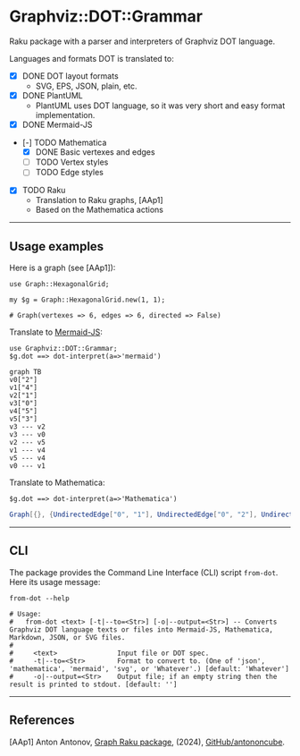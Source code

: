 # Graphviz::DOT::Grammar

Raku package with a parser and interpreters of Graphviz DOT language.

Languages and formats DOT is translated to:

- [X] DONE DOT layout formats
  - SVG, EPS, JSON, plain, etc.
- [X] DONE PlantUML
  - PlantUML uses DOT language, so it was very short and easy format implementation.
- [X] DONE Mermaid-JS
- [-] TODO Mathematica
  - [X] DONE Basic vertexes and edges
  - [ ] TODO Vertex styles
  - [ ] TODO Edge styles
- [X] TODO Raku
  - Translation to Raku graphs, [AAp1]
  - Based on the Mathematica actions

------

## Usage examples

Here is a graph (see [AAp1]):

```perl6
use Graph::HexagonalGrid;

my $g = Graph::HexagonalGrid.new(1, 1);
```
```
# Graph(vertexes => 6, edges => 6, directed => False)
```

Translate to [Mermaid-JS]():

```perl6, output.prompt=NONE, output.language=mermaid
use Graphviz::DOT::Grammar;
$g.dot ==> dot-interpret(a=>'mermaid')
```
```mermaid
graph TB
v0["2"]
v1["4"]
v2["1"]
v3["0"]
v4["5"]
v5["3"]
v3 --- v2
v3 --- v0
v2 --- v5
v1 --- v4
v5 --- v4
v0 --- v1
```

Translate to Mathematica:

```perl6, output.prompt=NONE,  output.language=mathematica
$g.dot ==> dot-interpret(a=>'Mathematica')
```
```mathematica
Graph[{}, {UndirectedEdge["0", "1"], UndirectedEdge["0", "2"], UndirectedEdge["1", "3"], UndirectedEdge["4", "5"], UndirectedEdge["3", "5"], UndirectedEdge["2", "4"]}]
```

------

## CLI

The package provides the Command Line Interface (CLI) script `from-dot`. Here its usage message:

```shell
from-dot --help
```
```
# Usage:
#   from-dot <text> [-t|--to=<Str>] [-o|--output=<Str>] -- Converts Graphviz DOT language texts or files into Mermaid-JS, Mathematica, Markdown, JSON, or SVG files.
#   
#     <text>               Input file or DOT spec.
#     -t|--to=<Str>        Format to convert to. (One of 'json', 'mathematica', 'mermaid', 'svg', or 'Whatever'.) [default: 'Whatever']
#     -o|--output=<Str>    Output file; if an empty string then the result is printed to stdout. [default: '']
```

------

## References 

[AAp1] Anton Antonov,
[Graph Raku package](https://github.com/antononcube/Raku-Graph),
(2024),
[GitHub/antononcube](https://github.com/antononcube).
